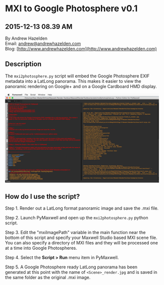 # MXI to Google Photosphere v0.1 #
2015-12-13 08.39 AM
----
By Andrew Hazelden  
Email: [andrew@andrewhazelden.com](mailto:andrew@andrewhazelden.com)  
Blog: [http://www.andrewhazelden.com](http://www.andrewhazelden.com)  

## Description ##
The `mxi2photosphere.py` script will embed the Google Photosphere EXIF metadata into a LatLong panorama. This makes it easier to view the panoramic rendering on Google+ and on a Google Cardboard HMD display.

![MXI to Google Photosphere Screenshot](images/mxi2photosphere_pymaxwell.png)

## How do I use the script? ##

Step 1. Render out a LatLong format panoramic image and save the .mxi file.

Step 2. Launch PyMaxwell and open up the `mxi2photosphere.py` python script.

Step 3. Edit the "mxiImagePath" variable in the main function near the bottom of this script and specify your Maxwell Studio based MXI scene file. You can also specify a directory of MXI files and they will be processed one at a time into Google Photospheres.

Step 4. Select the **Script > Run** menu item in PyMaxwell.

Step 5. A Google Photosphere ready LatLong panorama has been generated at this point with the name of `<Scene>_render.jpg` and is saved in the same folder as the original .mxi image.
